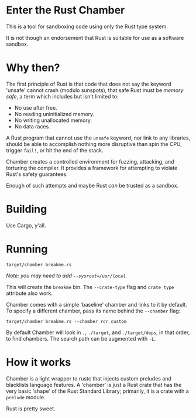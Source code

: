 # Enter the Rust Chamber

This is a tool for sandboxing code using only the Rust type system.

It is not though an endorsement that Rust is suitable for use as a software sandbox.


# Why then?

The first principle of Rust is that code that does not say the keyword 'unsafe' cannot crash (modulo sunspots),
that safe Rust must be *memory safe*,
a term which includes but isn't limited to:

* No use after free.
* No reading uninitialized memory.
* No writing unallocated memory.
* No data races.

A Rust program that cannot use the `unsafe` keyword,
nor link to any libraries,
should be able to accomplish nothing more disruptive than spin the CPU,
trigger `fail!`, or hit the end of the stack.

Chamber creates a controlled environment for fuzzing, attacking, and torturing the compiler.
It provides a framework for attempting to violate Rust's safety guarantees.

Enough of such attempts and maybe Rust *can* be trusted as a sandbox.


# Building

Use Cargo, y'all.


# Running

```
target/chamber breakme.rs
```

*Note: you may need to add `--sysroot=/usr/local`.*

This will create the `breakme` bin.
The `--crate-type` flag and `crate_type` attribute also work.

Chamber comes with a simple 'baseline' chamber and links to it by default.
To specify a different chamber,
pass its name behind the `--chamber` flag:

```
target/chamber breakme.rs --chamber rcr_custom
```

By default Chamber will look in `.`, `./target`, and `./target/deps`, in that order,
to find chambers.
The search path can be augmented with `-L`.

# How it works

Chamber is a light wrapper to rustc that injects custom preludes and blacklists language features.
A 'chamber' is just a Rust crate that has the very basic 'shape' of the Rust Standard Library;
primarily, it is a crate with a `prelude` module.

Rust is pretty sweet.
